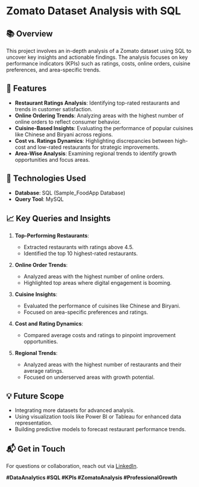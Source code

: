 # Zomato Dataset Analysis with SQL  

## 📚 Overview  
This project involves an in-depth analysis of a Zomato dataset using SQL to uncover key insights and actionable findings. The analysis focuses on key performance indicators (KPIs) such as ratings, costs, online orders, cuisine preferences, and area-specific trends.  

## 🚀 Features  
- **Restaurant Ratings Analysis**: Identifying top-rated restaurants and trends in customer satisfaction.  
- **Online Ordering Trends**: Analyzing areas with the highest number of online orders to reflect consumer behavior.  
- **Cuisine-Based Insights**: Evaluating the performance of popular cuisines like Chinese and Biryani across regions.  
- **Cost vs. Ratings Dynamics**: Highlighting discrepancies between high-cost and low-rated restaurants for strategic improvements.  
- **Area-Wise Analysis**: Examining regional trends to identify growth opportunities and focus areas.  

## 🔧 Technologies Used  
- **Database**: SQL (Sample_FoodApp Database)  
- **Query Tool**: MySQL  

## 📈 Key Queries and Insights  
1. **Top-Performing Restaurants**:  
   - Extracted restaurants with ratings above 4.5.  
   - Identified the top 10 highest-rated restaurants.  

2. **Online Order Trends**:  
   - Analyzed areas with the highest number of online orders.  
   - Highlighted top areas where digital engagement is booming.  

3. **Cuisine Insights**:  
   - Evaluated the performance of cuisines like Chinese and Biryani.  
   - Focused on area-specific preferences and ratings.  

4. **Cost and Rating Dynamics**:  
   - Compared average costs and ratings to pinpoint improvement opportunities.  

5. **Regional Trends**:  
   - Analyzed areas with the highest number of restaurants and their average ratings.  
   - Focused on underserved areas with growth potential.  

## 💡 Future Scope  
- Integrating more datasets for advanced analysis.  
- Using visualization tools like Power BI or Tableau for enhanced data representation.  
- Building predictive models to forecast restaurant performance trends.  

## 📬 Get in Touch  
For questions or collaboration, reach out via [LinkedIn](https://www.linkedin.com/in/nikhil-choudhary-6163a8263/).  


**#DataAnalytics #SQL #KPIs #ZomatoAnalysis #ProfessionalGrowth**
